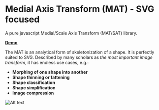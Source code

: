 # Medial Axis Transform (MAT) - SVG focused
A pure javascript Medial/Scale Axis Transform (MAT/SAT) library.

**[Demo](http://mat-demo.appspot.com)**

The MAT is an analytical form of skeletonization of a shape. It is perfectly suited to SVG. Described by many scholars as *the most important image transform*, it has endless use cases, e.g.:
* **Morphing of one shape into another**
* **Shape thinning or fattening**
* **Shape classification**
* **Shape simplification**
* **Image compression**


![Alt text](https://github.com/FlorisSteenkamp/MAT/tree/master/github%20assets/two-hole.png)


<!-- SVGs from publicdomainvectors.org -->